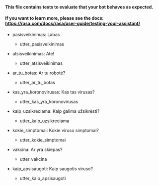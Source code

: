 #### This file contains tests to evaluate that your bot behaves as expected.
#### If you want to learn more, please see the docs: https://rasa.com/docs/rasa/user-guide/testing-your-assistant/


* pasisveikinimas: Labas
  - utter_pasisveikinimas

* atsisveikinimas: Ate!
  - utter_atsisveikinimas

* ar_tu_botas: Ar tu robotė?
  - utter_ar_tu_botas

* kas_yra_koronovirusas: Kas tas virusas?
  - utter_kas_yra_koronovirusas

* kaip_uzsikreciama: Kaip galima užsikrėsti?
  - utter_kaip_uzsikreciama

* kokie_simptomai: Kokie viruso simptomai?
  - utter_kokie_simptomai

* vakcina: Ar yra skiepas?
  - utter_vakcina

* kaip_apsisaugoti: Kaip saugotis viruso?
  - utter_kaip_apsisaugoti
